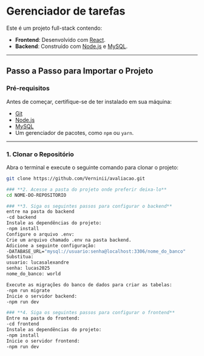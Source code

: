 # Gerenciador de tarefas

Este é um projeto full-stack contendo:

- **Frontend**: Desenvolvido com [React](https://reactjs.org/).
- **Backend**: Construído com [Node.js](https://nodejs.org/) e [MySQL](https://www.mysql.com/).

---

## **Passo a Passo para Importar o Projeto**

### **Pré-requisitos**
Antes de começar, certifique-se de ter instalado em sua máquina:
- [Git](https://git-scm.com/)
- [Node.js](https://nodejs.org/)
- [MySQL](https://www.mysql.com/)
- Um gerenciador de pacotes, como `npm` ou `yarn`.

---

### **1. Clonar o Repositório**
Abra o terminal e execute o seguinte comando para clonar o projeto:
```bash
git clone https://github.com/Verninii/avaliacao.git

### **2. Acesse a pasta do projeto onde preferir deixa-lo**
cd NOME-DO-REPOSITORIO

### **3. Siga os seguintes passos para configurar o backend**
entre na pasta do backend
-cd backend
Instale as dependências do projeto:
-npm install
Configure o arquivo .env:
Crie um arquivo chamado .env na pasta backend.
Adicione a seguinte configuração:
-DATABASE_URL="mysql://usuario:senha@localhost:3306/nome_do_banco"
Substitua:
usuario: lucasalexandre
senha: lucas2025
nome_do_banco: world

Execute as migrações do banco de dados para criar as tabelas:
-npm run migrate
Inicie o servidor backend:
-npm run dev

### **4. Siga os seguintes passos para configurar o frontend**
Entre na pasta do frontend:
-cd frontend
Instale as dependências do projeto:
-npm install
Inicie o servidor frontend:
-npm run dev








